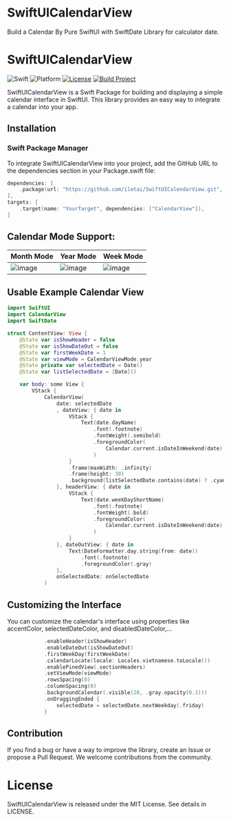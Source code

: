 # SwiftUICalendarView
Build a Calendar By Pure SwiftUI with SwiftDate Library for calculator date.

# SwiftUICalendarView

![Swift](https://img.shields.io/badge/Swift-5.9-orange.svg)
![Platform](https://img.shields.io/badge/Platform-iOS%20%7C%20macOS-lightgrey.svg)
[![License](https://img.shields.io/badge/License-MIT-blue.svg)](LICENSE)
[![Build Project](https://github.com/iletai/SwiftUICalendarView/actions/workflows/swift.yml/badge.svg)](https://github.com/iletai/SwiftUICalendarView/actions/workflows/swift.yml)

SwiftUICalendarView is a Swift Package for building and displaying a simple calendar interface in SwiftUI. This library provides an easy way to integrate a calendar into your app.

## Installation

### Swift Package Manager

To integrate SwiftUICalendarView into your project, add the GitHub URL to the dependencies section in your Package.swift file:

```swift
dependencies: [
    .package(url: "https://github.com/iletai/SwiftUICalendarView.git", from: "1.0.0"),
],
targets: [
    .target(name: "YourTarget", dependencies: ["CalendarView"]),
]
```


## Calendar Mode Support: 
 
|  Month Mode 	| Year Mode  	|  Week Mode 	|
|---	|---	|---	|
|  ![image](https://github.com/iletai/SwiftUICalendarView/assets/26614687/6dc00b90-ab06-4ad2-ade7-41cab66cd2b7) 	|   ![image](https://github.com/iletai/SwiftUICalendarView/assets/26614687/29e86851-96d1-47c7-bce3-54ec3d9f5275) 	|  ![image](https://github.com/iletai/SwiftUICalendarView/assets/26614687/589e7a68-9e1e-45d1-a73b-e12ffb2d7915)  	|

## Usable Example Calendar View

```swift
import SwiftUI
import CalendarView
import SwiftDate

struct ContentView: View {
    @State var isShowHeader = false
    @State var isShowDateOut = false
    @State var firstWeekDate = 1
    @State var viewMode = CalendarViewMode.year
    @State private var selectedDate = Date()
    @State var listSelectedDate = [Date]()

    var body: some View {
        VStack {
            CalendarView(
                date: selectedDate
                , dateView: { date in
                    VStack {
                        Text(date.dayName)
                            .font(.footnote)
                            .fontWeight(.semibold)
                            .foregroundColor(
                                Calendar.current.isDateInWeekend(date) ? .red : .black
                            )
                    }
                    .frame(maxWidth: .infinity)
                    .frame(height: 30)
                    .background(listSelectedDate.contains(date) ? .cyan : .clear)
                }, headerView: { date in
                    VStack {
                        Text(date.weekDayShortName)
                            .font(.footnote)
                            .fontWeight(.bold)
                            .foregroundColor(
                                Calendar.current.isDateInWeekend(date) ? .red : .black
                            )
                    }
                }, dateOutView: { date in
                    Text(DateFormatter.day.string(from: date))
                        .font(.footnote)
                        .foregroundColor(.gray)
                },
                onSelectedDate: onSelectedDate
            )
```

## Customizing the Interface
You can customize the calendar's interface using properties like accentColor, selectedDateColor, and disabledDateColor,...
```swift
            .enableHeader(isShowHeader)
            .enableDateOut(isShowDateOut)
            .firstWeekDay(firstWeekDate)
            .calendarLocate(locale: Locales.vietnamese.toLocale())
            .enablePinedView(.sectionHeaders)
            .setViewMode(viewMode)
            .rowsSpacing(0)
            .columnSpacing(0)
            .backgroundCalendar(.visible(20, .gray.opacity(0.3)))
            .onDraggingEnded {
                selectedDate = selectedDate.nextWeekday(.friday)
            }
```

## Contribution
If you find a bug or have a way to improve the library, create an Issue or propose a Pull Request. We welcome contributions from the community.

# License
SwiftUICalendarView is released under the MIT License. See details in LICENSE.
